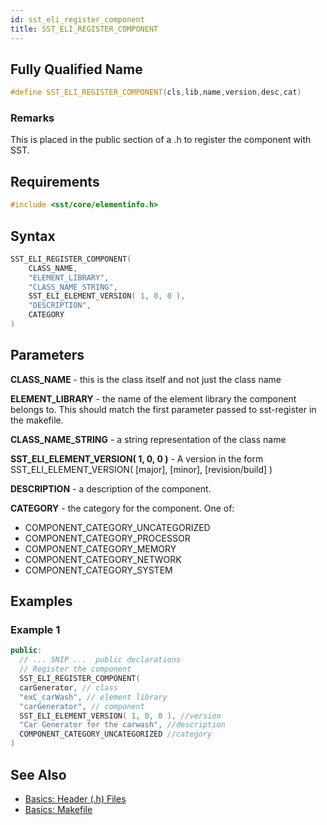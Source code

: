 ```yaml
---
id: sst_eli_register_component
title: SST_ELI_REGISTER_COMPONENT
---
```

## Fully Qualified Name
```cpp
#define SST_ELI_REGISTER_COMPONENT(cls,lib,name,version,desc,cat)
```

### Remarks

  This is placed in the public section of a .h to register the component with SST.

## Requirements

```cpp
#include <sst/core/elementinfo.h>
```

## Syntax

```cpp
SST_ELI_REGISTER_COMPONENT(
    CLASS_NAME, 
    "ELEMENT_LIBRARY",
    "CLASS_NAME_STRING",
    SST_ELI_ELEMENT_VERSION( 1, 0, 0 ), 
    "DESCRIPTION", 
    CATEGORY
)
```

## Parameters

**CLASS_NAME** - this is the class itself and not just the class name

**ELEMENT_LIBRARY** - the name of the element library the component belongs to. This should match the first parameter passed to sst-register in the makefile.

**CLASS_NAME_STRING** - a string representation of the class name

**SST_ELI_ELEMENT_VERSION( 1, 0, 0 )** - A version in the form SST_ELI_ELEMENT_VERSION( [major], [minor], [revision/build] )

**DESCRIPTION** - a description of the component.

**CATEGORY** - the category for the component. One of:

- COMPONENT_CATEGORY_UNCATEGORIZED
- COMPONENT_CATEGORY_PROCESSOR
- COMPONENT_CATEGORY_MEMORY
- COMPONENT_CATEGORY_NETWORK
- COMPONENT_CATEGORY_SYSTEM

## Examples

### Example 1
```cpp
public:
  // ... SNIP ...  public declarations
  // Register the component
  SST_ELI_REGISTER_COMPONENT(
  carGenerator, // class
  "exC_carWash", // element library
  "carGenerator", // component
  SST_ELI_ELEMENT_VERSION( 1, 0, 0 ), //version
  "Car Generator for the carwash", //description
  COMPONENT_CATEGORY_UNCATEGORIZED //category
)
```

## See Also

- [Basics: Header (.h) Files](guides/files/basics_header_files.md)
- [Basics: Makefile](guides/files/basics_makefile.md)